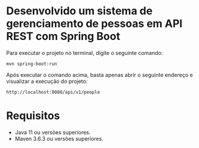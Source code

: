# Desenvolvido um sistema de gerenciamento de pessoas em API REST com Spring Boot

Para executar o projeto no terminal, digite o seguinte comando:

```shell script
mvn spring-boot:run 
```

Após executar o comando acima, basta apenas abrir o seguinte endereço e visualizar a execução do projeto:

```
http://localhost:8080/api/v1/people
```

# Requisitos

* Java 11 ou versões superiores.
* Maven 3.6.3 ou versões superiores.

